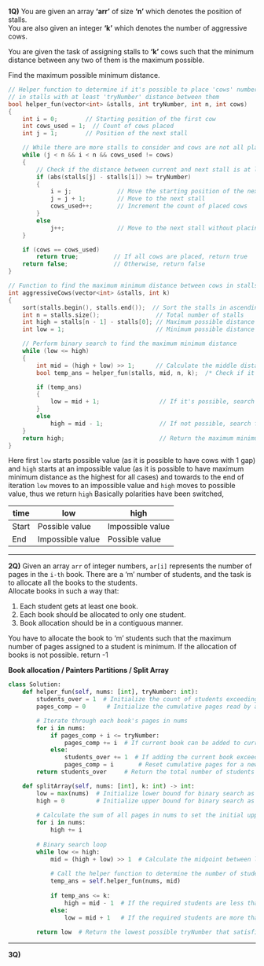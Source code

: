 **1Q)** You are given an array **‘arr’** of size **‘n’** which denotes the position of stalls.  
You are also given an integer **‘k’** which denotes the number of aggressive cows.  

You are given the task of assigning stalls to **‘k’** cows such that the minimum distance between any two of them is the maximum possible.  

Find the maximum possible minimum distance.

```cpp
// Helper function to determine if it's possible to place 'cows' number of cows
// in stalls with at least 'tryNumber' distance between them
bool helper_fun(vector<int> &stalls, int tryNumber, int n, int cows)
{
    int i = 0;        // Starting position of the first cow
    int cows_used = 1;  // Count of cows placed
    int j = 1;        // Position of the next stall

    // While there are more stalls to consider and cows are not all placed
    while (j < n && i < n && cows_used != cows)
    {
        // Check if the distance between current and next stall is at least 'tryNumber'
        if (abs(stalls[j] - stalls[i]) >= tryNumber)
        {
            i = j;             // Move the starting position of the next cow
            j = j + 1;         // Move to the next stall
            cows_used++;       // Increment the count of placed cows
        }
        else
            j++;               // Move to the next stall without placing a cow
    }

    if (cows == cows_used)
        return true;          // If all cows are placed, return true
    return false;             // Otherwise, return false
}

// Function to find the maximum minimum distance between cows in stalls
int aggressiveCows(vector<int> &stalls, int k)
{
    sort(stalls.begin(), stalls.end());  // Sort the stalls in ascending order
    int n = stalls.size();                // Total number of stalls
    int high = stalls[n - 1] - stalls[0]; // Maximum possible distance
    int low = 1;                          // Minimum possible distance

    // Perform binary search to find the maximum minimum distance
    while (low <= high)
    {
        int mid = (high + low) >> 1;      // Calculate the middle distance
        bool temp_ans = helper_fun(stalls, mid, n, k);  /* Check if it's possible to place 'k' cows with minimum 'mid' distance*/

        if (temp_ans)
        {
            low = mid + 1;                 // If it's possible, search for larger distances
        }
        else
            high = mid - 1;                // If not possible, search for smaller distances
    }
    return high;                           // Return the maximum minimum distance found
}
```

Here first `low` starts possible value (as it is possible to have cows with 1 gap) and `high` starts at an impossible value (as it is possible to have maximum minimum distance as the highest for all cases) and towards to the end of iteration `low` moves to an impossible value and `high` moves to possible value, thus we return `high`
Basically polarities have been switched, 


|time | low | high |
|------|------|------|
|Start | Possible value | Impossible value|
|End | Impossible value | Possible value|


<hr>


**2Q)** Given an array `arr` of integer numbers, `ar[i]` represents the number of pages in the `i-th` book. There are a ‘m’ number of students, and the task is to allocate all the books to the students.  
Allocate books in such a way that:

1. Each student gets at least one book.
2. Each book should be allocated to only one student.
3. Book allocation should be in a contiguous manner.

You have to allocate the book to ‘m’ students such that the maximum number of pages assigned to a student is minimum. If the allocation of books is not possible. return -1

**Book allocation / Painters Partitions / Split Array**

```python
class Solution:
    def helper_fun(self, nums: [int], tryNumber: int):
        students_over = 1  # Initialize the count of students exceeding the tryNumber
        pages_comp = 0      # Initialize the cumulative pages read by a student

        # Iterate through each book's pages in nums
        for i in nums:
            if pages_comp + i <= tryNumber:
                pages_comp += i  # If current book can be added to current student's reading, add it
            else:
                students_over += 1  # If adding the current book exceeds the tryNumber, increment student count
                pages_comp = i       # Reset cumulative pages for a new student
        return students_over     # Return the total number of students needed

    def splitArray(self, nums: [int], k: int) -> int:
        low = max(nums)  # Initialize lower bound for binary search as the maximum pages in a book
        high = 0         # Initialize upper bound for binary search as the sum of all pages in nums
        
        # Calculate the sum of all pages in nums to set the initial upper bound
        for i in nums:
            high += i
        
        # Binary search loop
        while low <= high:
            mid = (high + low) >> 1  # Calculate the midpoint between low and high
            
            # Call the helper function to determine the number of students needed for mid pages
            temp_ans = self.helper_fun(nums, mid)
            
            if temp_ans <= k:
                high = mid - 1  # If the required students are less than or equal to k, adjust the upper bound
            else:
                low = mid + 1   # If the required students are more than k, adjust the lower bound
        
        return low  # Return the lowest possible tryNumber that satisfies the condition
```

<hr>

**3Q)** 